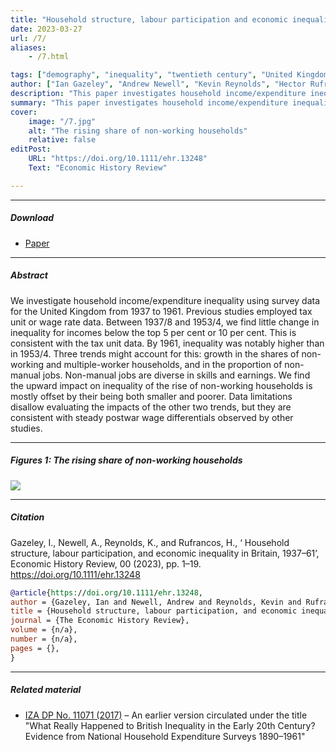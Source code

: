 ```yaml
---
title: "Household structure, labour participation and economic inequality in Britain, 1937-61" 
date: 2023-03-27
url: /7/
aliases:
    - /7.html

tags: ["demography", "inequality", "twentieth century", "United Kingdom", "wage differentials"]
author: ["Ian Gazeley", "Andrew Newell", "Kevin Reynolds", "Hector Rufrancos"]
description: "This paper investigates household income/expenditure inequality using survey data for the United Kingdom from 1937 to 1961. Published in EHR, 2023." 
summary: "This paper investigates household income/expenditure inequality using survey data for the United Kingdom from 1937 to 1961. We find little change in inequality for incomes below the top 5 per cent or 10 per cent. This is consistent with the tax unit data. EHR, 2023" 
cover:
    image: "/7.jpg"
    alt: "The rising share of non-working households"
    relative: false
editPost:
    URL: "https://doi.org/10.1111/ehr.13248"
    Text: "Economic History Review"

---
```


---

##### Download

+ [Paper](https://onlinelibrary.wiley.com/doi/full/10.1111/ehr.13248)

---

##### Abstract

We investigate household income/expenditure inequality using survey data for the United Kingdom from 1937 to 1961. Previous studies employed tax unit or wage rate data. Between 1937/8 and 1953/4, we find little change in inequality for incomes below the top 5 per cent or 10 per cent. This is consistent with the tax unit data. By 1961, inequality was notably higher than in 1953/4. Three trends might account for this: growth in the shares of non-working and multiple-worker households, and in the proportion of non-manual jobs. Non-manual jobs are diverse in skills and earnings. We find the upward impact on inequality of the rise of non-working households is mostly offset by their being both smaller and poorer. Data limitations disallow evaluating the impacts of the other two trends, but they are consistent with steady postwar wage differentials observed by other studies.

---

##### Figures 1: The rising share of non-working households

![](/7.jpg)

---

##### Citation

Gazeley, I., Newell, A., Reynolds, K., and Rufrancos, H., ‘ Household structure, labour participation, and economic inequality in Britain, 1937–61’, Economic History Review, 00 (2023), pp. 1–19. https://doi.org/10.1111/ehr.13248

```BibTeX
@article{https://doi.org/10.1111/ehr.13248,
author = {Gazeley, Ian and Newell, Andrew and Reynolds, Kevin and Rufrancos, Hector},
title = {Household structure, labour participation, and economic inequality in Britain, 1937–61},
journal = {The Economic History Review},
volume = {n/a},
number = {n/a},
pages = {},
}

```

---

##### Related material

+ [IZA DP No. 11071 (2017)](https://docs.iza.org/dp11071.pdf) – An earlier version circulated under the title "What Really Happened to British Inequality in the Early 20th Century? Evidence from National Household Expenditure Surveys 1890–1961"


